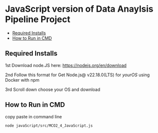 # JavaScript version of Data Anaylsis Pipeline Project


- [Required Installs](#required-installs)
- [How to Run in CMD](#how-to-run-in-cmd)

## Required Installs
1st Download node.JS here: https://nodejs.org/en/download

2nd Follow this format for Get Node.js@ v22.18.0(LTS) for *yourOS* using Docker with npm

3rd Scroll down choose your OS and download


## How to Run in CMD
copy paste in command line
```
node javaScript/src/MCO2_4_JavaScript.js
```
